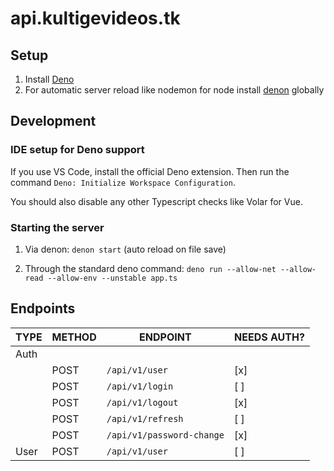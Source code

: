 # api.kultigevideos.tk

## Setup

1. Install [Deno](https://deno.land/)
2. For automatic server reload like nodemon for node install [denon](https://deno.land/x/denon@2.4.9) globally

## Development

### IDE setup for Deno support

If you use VS Code, install the official Deno extension. Then run the command `Deno: Initialize Workspace Configuration`.

You should also disable any other Typescript checks like Volar for Vue.

### Starting the server

1. Via denon: `denon start` (auto reload on file save)

2. Through the standard deno command: `deno run --allow-net --allow-read --allow-env --unstable app.ts`

## Endpoints

| TYPE | METHOD | ENDPOINT                  | NEEDS AUTH? |
| ---- | ------ | ------------------------- | ----------- |
| Auth |        |                           |             |
|      | POST   | `/api/v1/user`            | [x]         |
|      | POST   | `/api/v1/login`           | [ ]         |
|      | POST   | `/api/v1/logout`          | [x]         |
|      | POST   | `/api/v1/refresh`         | [ ]         |
|      | POST   | `/api/v1/password-change` | [x]         |
| User | POST   | `/api/v1/user`            | [ ]         |
